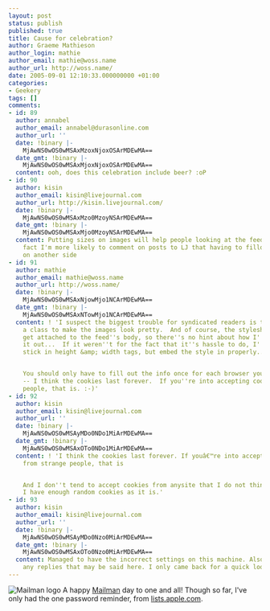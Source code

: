```yaml
---
layout: post
status: publish
published: true
title: Cause for celebration?
author: Graeme Mathieson
author_login: mathie
author_email: mathie@woss.name
author_url: http://woss.name/
date: 2005-09-01 12:10:33.000000000 +01:00
categories:
- Geekery
tags: []
comments:
- id: 89
  author: annabel
  author_email: annabel@durasonline.com
  author_url: ''
  date: !binary |-
    MjAwNS0wOS0wMSAxMzoxNjoxOSArMDEwMA==
  date_gmt: !binary |-
    MjAwNS0wOS0wMSAxMjoxNjoxOSArMDEwMA==
  content: ooh, does this celebration include beer? :oP
- id: 90
  author: kisin
  author_email: kisin@livejournal.com
  author_url: http://kisin.livejournal.com/
  date: !binary |-
    MjAwNS0wOS0wMSAxMzo0MzoyNSArMDEwMA==
  date_gmt: !binary |-
    MjAwNS0wOS0wMSAxMjo0MzoyNSArMDEwMA==
  content: Putting sizes on images will help people looking at the feed from LJ, in
    fact I'm more likely to comment on posts to LJ that having to fillout more info
    on another side
- id: 91
  author: mathie
  author_email: mathie@woss.name
  author_url: http://woss.name/
  date: !binary |-
    MjAwNS0wOS0wMSAxNjowMjo1NCArMDEwMA==
  date_gmt: !binary |-
    MjAwNS0wOS0wMSAxNTowMjo1NCArMDEwMA==
  content: ! 'I suspect the biggest trouble for syndicated readers is that I''m using
    a class to make the images look pretty.  And of course, the stylesheet doesn''t
    get attached to the feed''s body, so there''s no hint about how I''d like to lay
    it out...  If it weren''t for the fact that it''s hassle to do, I''d not only
    stick in height &amp; width tags, but embed the style in properly...


    You should only have to fill out the info once for each browser you comment from
    -- I think the cookies last forever.  If you''re into accepting cookies from strange
    people, that is. :-)'
- id: 92
  author: kisin
  author_email: kisin@livejournal.com
  author_url: ''
  date: !binary |-
    MjAwNS0wOS0wMSAyMDo0NDo1MiArMDEwMA==
  date_gmt: !binary |-
    MjAwNS0wOS0wMSAxOTo0NDo1MiArMDEwMA==
  content: ! 'I think the cookies last forever. If youâ€™re into accepting cookies
    from strange people, that is


    And I don''t tend to accept cookies from anysite that I do not think needs one.
    I have enough random cookies as it is.'
- id: 93
  author: kisin
  author_email: kisin@livejournal.com
  author_url: ''
  date: !binary |-
    MjAwNS0wOS0wMSAyMDo0Nzo0MiArMDEwMA==
  date_gmt: !binary |-
    MjAwNS0wOS0wMSAxOTo0Nzo0MiArMDEwMA==
  content: Managed to have the incorrect settings on this machine. Also I do not get
    any replies that may be said here. I only came back for a quick look.
---
```

<img src="http://www.gnu.org/software/mailman/images/logo-70.jpg" alt="Mailman logo" class="alignleft" /> A happy <a href="http://www.gnu.org/software/mailman/" title="Mailman, the GNU Mailing List Manager">Mailman</a> day to one and all!  Though so far, I've only had the one password reminder, from <a href="http://lists.apple.com/">lists.apple.com</a>.
